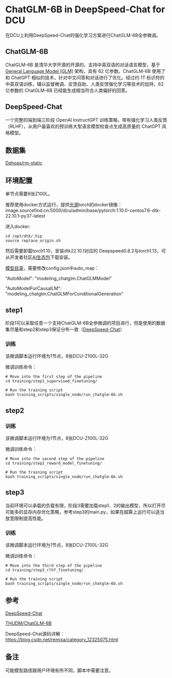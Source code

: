 # ChatGLM-6B in DeepSpeed-Chat for DCU

在DCU上利用DeepSpeed-Chat的强化学习方案进行ChatGLM-6B全参微调。

## ChatGLM-6B

ChatGLM-6B 是清华大学开源的开源的、支持中英双语的对话语言模型，基于 [General Language Model (GLM)](https://github.com/THUDM/GLM) 架构，具有 62 亿参数。ChatGLM-6B 使用了和 ChatGPT 相似的技术，针对中文问答和对话进行了优化。经过约 1T 标识符的中英双语训练，辅以监督微调、反馈自助、人类反馈强化学习等技术的加持，62 亿参数的 ChatGLM-6B 已经能生成相当符合人类偏好的回答。

## DeepSpeed-Chat

一个完整的端到端三阶段 OpenAI InstructGPT 训练策略，带有强化学习人类反馈（RLHF），从用户最喜欢的预训练大型语言模型检查点生成高质量的 ChatGPT 风格模型。

## 数据集

[Dahoas/rm-static](https://huggingface.co/datasets/Dahoas/rm-static)

## 环境配置

单节点需要8张Z100L。

推荐使用docker方式运行，提供[光源](https://www.sourcefind.cn/#/service-details)torch的docker镜像：image.sourcefind.cn:5000/dcu/admin/base/pytorch:1.10.0-centos7.6-dtk-22.10.1-py37-latest

进入docker:

```plaintext
cd /opt/dtk/.hip
source replace_origin.sh
```

然后需要卸载torch1.10，安装dtk22.10.1对应的 Deepspeed0.8.2与torch1.13，可从开发者社区[AI生态包](https://developer.hpccube.com/tool/)下载安装。

[模型目录](https://huggingface.co/THUDM/chatglm-6b)，需要修改config.json中auto_map：

"AutoModel": "modeling_chatglm.ChatGLMModel"

"AutoModelForCausalLM": "modeling_chatglm.ChatGLMForConditionalGeneration"

## step1

阶段1可以采取任意一个支持ChatGLM-6B全参微调的项目进行，但是使用的数据集尽量和step2和step3保证分布一致（[DeepSpeed-Chat](https://github.com/microsoft/DeepSpeedExamples/tree/master/applications/DeepSpeed-Chat)）

### 训练

该微调脚本运行环境为1节点，8张DCU-Z100L-32G

微调训练命令：

```plaintext
# Move into the first step of the pipeline
cd training/step1_supervised_finetuning/

# Run the training script
bash training_scripts/single_node/run_chatglm-6b.sh
```

## step2

### 训练

该微调脚本运行环境为1节点，8张DCU-Z100L-32G

微调训练命令：

```plaintext
# Move into the second step of the pipeline
cd training/step2_reward_model_finetuning/

# Run the training script
bash training_scripts/single_node/run_chatglm-6b.sh
```

## step3

当前环境可以承载的负载有限，阶段3需要加载step1、2的输出模型，所以打开尽可能多的显存内存优化策略，参考step3的main.py，如果在超算上运行可以适当放宽限制提高性能。

### 训练

该微调脚本运行环境为1节点，8张DCU-Z100L-32G

微调训练命令：

```plaintext
# Move into the third step of the pipeline
cd training/step3_rlhf_finetuning/

# Run the training script
bash training_scripts/single_node/run_chatglm-6b.sh
```

## 参考

[DeepSpeed-Chat](https://github.com/microsoft/DeepSpeedExamples/tree/master/applications/DeepSpeed-Chat)

[THUDM/ChatGLM-6B](https://github.com/THUDM/ChatGLM-6B/tree/main)

DeepSpeed-Chat源码详解：https://blog.csdn.net/remixa/category_12325075.html

## 备注

可能模型路径跟用户环境有所不同，脚本中需要注意。
